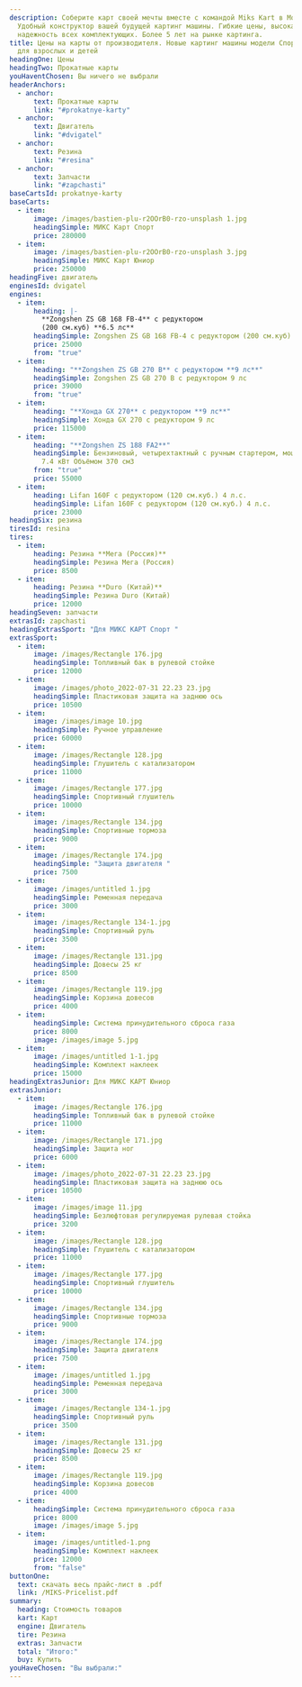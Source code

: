 ```yaml
---
description: Соберите карт своей мечты вместе с командой Miks Kart в Москве.
  Удобный конструктор вашей будущей картинг машины. Гибкие цены, высокая
  надежность всех комплектующих. Более 5 лет на рынке картинга.
title: Цены на карты от производителя. Новые картинг машины модели Спорт и Юниор
  для взрослых и детей
headingOne: Цены
headingTwo: Прокатные карты
youHaventChosen: Вы ничего не выбрали
headerAnchors:
  - anchor:
      text: Прокатные карты
      link: "#prokatnye-karty"
  - anchor:
      text: Двигатель
      link: "#dvigatel"
  - anchor:
      text: Резина
      link: "#resina"
  - anchor:
      text: Запчасти
      link: "#zapchasti"
baseCartsId: prokatnye-karty
baseCarts:
  - item:
      image: /images/bastien-plu-r2OOrB0-rzo-unsplash 1.jpg
      headingSimple: МИКС Карт Спорт
      price: 280000
  - item:
      image: /images/bastien-plu-r2OOrB0-rzo-unsplash 3.jpg
      headingSimple: МИКС Карт Юниор
      price: 250000
headingFive: двигатель
enginesId: dvigatel
engines:
  - item:
      heading: |-
        **Zongshen ZS GB 168 FB-4** с редуктором
        (200 см.куб) **6.5 лс**
      headingSimple: Zongshen ZS GB 168 FB-4 с редуктором (200 см.куб) 6.5 лс
      price: 25000
      from: "true"
  - item:
      heading: "**Zongshen ZS GB 270 B** с редуктором **9 лс**"
      headingSimple: Zongshen ZS GB 270 B с редуктором 9 лс
      price: 39000
      from: "true"
  - item:
      heading: "**Хонда GX 270** c редуктором **9 лс**"
      headingSimple: Хонда GX 270 c редуктором 9 лс
      price: 115000
  - item:
      heading: "**Z﻿ongshen ZS 188 FA2**"
      headingSimple: Бензиновый, четырехтактный с ручным стартером, мощностью 10 л.с,
        7.4 кВт Объёмом 370 см3
      from: "true"
      price: 55000
  - item:
      heading: Lifan 160F c редуктором (120 см.куб.) 4 л.с.
      headingSimple: Lifan 160F c редуктором (120 см.куб.) 4 л.с.
      price: 23000
headingSix: резина
tiresId: resina
tires:
  - item:
      heading: Резина **Мега (Россия)**
      headingSimple: Резина Мега (Россия)
      price: 8500
  - item:
      heading: Резина **Duro (Китай)**
      headingSimple: Резина Duro (Китай)
      price: 12000
headingSeven: запчасти
extrasId: zapchasti
headingExtrasSport: "Для МИКС КАРТ Спорт "
extrasSport:
  - item:
      image: /images/Rectangle 176.jpg
      headingSimple: Топливный бак в рулевой стойке
      price: 12000
  - item:
      image: /images/photo_2022-07-31 22.23 23.jpg
      headingSimple: Пластиковая защита на заднюю ось
      price: 10500
  - item:
      image: /images/image 10.jpg
      headingSimple: Ручное управление
      price: 60000
  - item:
      image: /images/Rectangle 128.jpg
      headingSimple: Глушитель с катализатором
      price: 11000
  - item:
      image: /images/Rectangle 177.jpg
      headingSimple: Спортивный глушитель
      price: 10000
  - item:
      image: /images/Rectangle 134.jpg
      headingSimple: Спортивные тормоза
      price: 9000
  - item:
      image: /images/Rectangle 174.jpg
      headingSimple: "Защита двигателя "
      price: 7500
  - item:
      image: /images/untitled 1.jpg
      headingSimple: Ременная передача
      price: 3000
  - item:
      image: /images/Rectangle 134-1.jpg
      headingSimple: Спортивный руль
      price: 3500
  - item:
      image: /images/Rectangle 131.jpg
      headingSimple: Довесы 25 кг
      price: 8500
  - item:
      image: /images/Rectangle 119.jpg
      headingSimple: Корзина довесов
      price: 4000
  - item:
      headingSimple: Система принудительного сброса газа
      price: 8000
      image: /images/image 5.jpg
  - item:
      image: /images/untitled 1-1.jpg
      headingSimple: Комплект наклеек
      price: 15000
headingExtrasJunior: Для МИКС КАРТ Юниор
extrasJunior:
  - item:
      image: /images/Rectangle 176.jpg
      headingSimple: Топливный бак в рулевой стойке
      price: 11000
  - item:
      image: /images/Rectangle 171.jpg
      headingSimple: Защита ног
      price: 6000
  - item:
      image: /images/photo_2022-07-31 22.23 23.jpg
      headingSimple: Пластиковая защита на заднюю ось
      price: 10500
  - item:
      image: /images/image 11.jpg
      headingSimple: Безлюфтовая регулируемая рулевая стойка
      price: 3200
  - item:
      image: /images/Rectangle 128.jpg
      headingSimple: Глушитель с катализатором
      price: 11000
  - item:
      image: /images/Rectangle 177.jpg
      headingSimple: Спортивный глушитель
      price: 10000
  - item:
      image: /images/Rectangle 134.jpg
      headingSimple: Спортивные тормоза
      price: 9000
  - item:
      image: /images/Rectangle 174.jpg
      headingSimple: Защита двигателя
      price: 7500
  - item:
      image: /images/untitled 1.jpg
      headingSimple: Ременная передача
      price: 3000
  - item:
      image: /images/Rectangle 134-1.jpg
      headingSimple: Спортивный руль
      price: 3500
  - item:
      image: /images/Rectangle 131.jpg
      headingSimple: Довесы 25 кг
      price: 8500
  - item:
      image: /images/Rectangle 119.jpg
      headingSimple: Корзина довесов
      price: 4000
  - item:
      headingSimple: Система принудительного сброса газа
      price: 8000
      image: /images/image 5.jpg
  - item:
      image: /images/untitled-1.png
      headingSimple: Комплект наклеек
      price: 12000
      from: "false"
buttonOne:
  text: скачать весь прайс-лист в .pdf
  link: /MIKS-Pricelist.pdf
summary:
  heading: Стоимость товаров
  kart: Карт
  engine: Двигатель
  tire: Резина
  extras: Запчасти
  total: "Итого:"
  buy: Купить
youHaveChosen: "Вы выбрали:"
---
```

